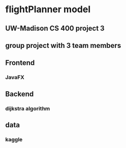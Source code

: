 # flightPlanner model

## UW-Madison CS 400 project 3

## group project with 3 team members

## Frontend

### JavaFX

## Backend

### dijkstra algorithm

## data 

### kaggle
